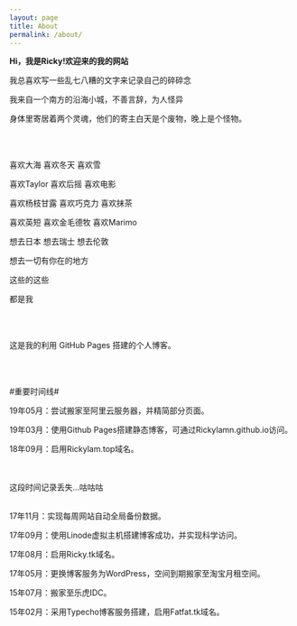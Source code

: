 ```yaml
---
layout: page
title: About
permalink: /about/
---
```

**Hi，我是Ricky!欢迎来的我的网站** 

我总喜欢写一些乱七八糟的文字来记录自己的碎碎念

我来自一个南方的沿海小城，不善言辞，为人怪异

身体里寄居着两个灵魂，他们的寄主白天是个废物，晚上是个怪物。

<br></br>

喜欢大海 喜欢冬天 喜欢雪

喜欢Taylor 喜欢后摇 喜欢电影

喜欢杨枝甘露 喜欢巧克力 喜欢抹茶

喜欢英短 喜欢金毛德牧 喜欢Marimo

想去日本 想去瑞士 想去伦敦

想去一切有你在的地方

这些的这些

都是我

<br></br>

这是我的利用 GitHub Pages 搭建的个人博客。

<br></br>

#重要时间线#

19年05月：尝试搬家至阿里云服务器，并精简部分页面。

19年03月：使用Github Pages搭建静态博客，可通过Rickylamn.github.io访问。

18年09月：启用Rickylam.top域名。

<br></br>
这段时间记录丢失...咕咕咕
<br></br>

17年11月：实现每周网站自动全局备份数据。

17年09月：使用Linode虚拟主机搭建博客成功，并实现科学访问。

17年08月：启用Ricky.tk域名。

17年05月：更换博客服务为WordPress，空间到期搬家至淘宝月租空间。

15年07月：搬家至乐虎IDC。

15年02月：采用Typecho博客服务搭建，启用Fatfat.tk域名。
